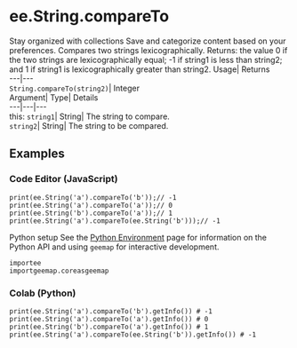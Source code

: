  
#  ee.String.compareTo 
Stay organized with collections  Save and categorize content based on your preferences. 
Compares two strings lexicographically. Returns: the value 0 if the two strings are lexicographically equal; -1 if string1 is less than string2; and 1 if string1 is lexicographically greater than string2. Usage| Returns  
---|---  
`String.compareTo(string2)`| Integer  
Argument| Type| Details  
---|---|---  
this: `string1`| String| The string to compare.  
`string2`| String| The string to be compared.  
## Examples
### Code Editor (JavaScript)
```
print(ee.String('a').compareTo('b'));// -1
print(ee.String('a').compareTo('a'));// 0
print(ee.String('b').compareTo('a'));// 1
print(ee.String('a').compareTo(ee.String('b')));// -1
```

Python setup
See the [ Python Environment](https://developers.google.com/earth-engine/guides/python_install) page for information on the Python API and using `geemap` for interactive development.
```
importee
importgeemap.coreasgeemap
```

### Colab (Python)
```
print(ee.String('a').compareTo('b').getInfo()) # -1
print(ee.String('a').compareTo('a').getInfo()) # 0
print(ee.String('b').compareTo('a').getInfo()) # 1
print(ee.String('a').compareTo(ee.String('b')).getInfo()) # -1
```

